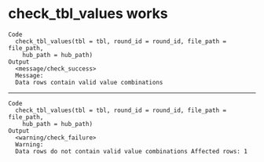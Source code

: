 # check_tbl_values works

    Code
      check_tbl_values(tbl = tbl, round_id = round_id, file_path = file_path,
        hub_path = hub_path)
    Output
      <message/check_success>
      Message:
      Data rows contain valid value combinations

---

    Code
      check_tbl_values(tbl = tbl, round_id = round_id, file_path = file_path,
        hub_path = hub_path)
    Output
      <warning/check_failure>
      Warning:
      Data rows do not contain valid value combinations Affected rows: 1

